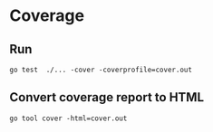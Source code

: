 
# Coverage

## Run

~~~
go test  ./... -cover -coverprofile=cover.out
~~~

## Convert coverage report to HTML

~~~
go tool cover -html=cover.out
~~~
